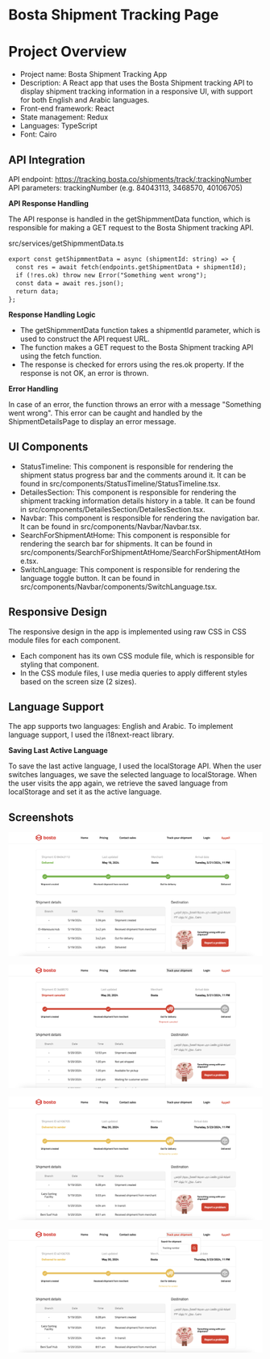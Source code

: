 # Bosta Shipment Tracking Page

# Project Overview

- Project name: Bosta Shipment Tracking App
- Description: A React app that uses the Bosta Shipment tracking API to display shipment tracking information in a responsive UI, with support for both English and Arabic languages.
- Front-end framework: React
- State management: Redux
- Languages: TypeScript
- Font: Cairo

## API Integration

API endpoint: https://tracking.bosta.co/shipments/track/:trackingNumber
API parameters: trackingNumber (e.g. 84043113, 3468570, 40106705)

**API Response Handling**

The API response is handled in the getShipmmentData function, which is responsible for making a GET request to the Bosta Shipment tracking API.

src/services/getShipmmentData.ts
```
export const getShipmmentData = async (shipmentId: string) => {
  const res = await fetch(endpoints.getShipmentData + shipmentId);
  if (!res.ok) throw new Error("Something went wrong");
  const data = await res.json();
  return data;
};
```

**Response Handling Logic**

- The getShipmmentData function takes a shipmentId parameter, which is used to construct the API request URL.
- The function makes a GET request to the Bosta Shipment tracking API using the fetch function.
- The response is checked for errors using the res.ok property. If the response is not OK, an error is thrown.

**Error Handling**

In case of an error, the function throws an error with a message "Something went wrong". This error can be caught and handled by the ShipmentDetailsPage to display an error message.

## UI Components

- StatusTimeline: This component is responsible for rendering the shipment status progress bar and the comments around it. It can be found in src/components/StatusTimeline/StatusTimeline.tsx.
- DetailesSection: This component is responsible for rendering the shipment tracking information details history in a table. It can be found in src/components/DetailesSection/DetailesSection.tsx.
- Navbar: This component is responsible for rendering the navigation bar. It can be found in src/components/Navbar/Navbar.tsx.
- SearchForShipmentAtHome: This component is responsible for rendering the search bar for shipments. It can be found in src/components/SearchForShipmentAtHome/SearchForShipmentAtHome.tsx.
- SwitchLanguage: This component is responsible for rendering the language toggle button. It can be found in src/components/Navbar/components/SwitchLanguage.tsx.

## Responsive Design

The responsive design in the app is implemented using raw CSS in CSS module files for each component.

- Each component has its own CSS module file, which is responsible for styling that component.
- In the CSS module files, I use media queries to apply different styles based on the screen size (2 sizes).

## Language Support

The app supports two languages: English and Arabic. To implement language support, I used the i18next-react library.

**Saving Last Active Language**

To save the last active language, I used the localStorage API. When the user switches languages, we save the selected language to localStorage. When the user visits the app again, we retrieve the saved language from localStorage and set it as the active language.

## Screenshots

![Success screen](./src/assets/success-screen.png)

![Failure screen](./src/assets//failure-screen.png)

![Pending screen](./src/assets/pending-screen.png)

![Search for shipment screen](./src/assets/search-for-shipment-screen.png)